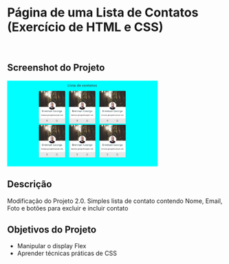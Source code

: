 # Página de uma Lista de Contatos (Exercício de HTML e CSS)
<br>

## Screenshot do Projeto
<img align="center" width="350" height="200" alt="Imagem Final do projeto" src="https://github.com/noe-martins/ListaContatos02_Projeto2.1_CursoFrontEnd/blob/main/Screenshot_project.png">

## Descrição
<p>Modificação do Projeto 2.0. Simples lista de contato contendo Nome, Email, Foto e botões para excluir e incluir contato</p>

## Objetivos do Projeto
<ul>
  <li>Manipular o display Flex</li>
  <li>Aprender técnicas práticas de CSS</li>
</ul>
